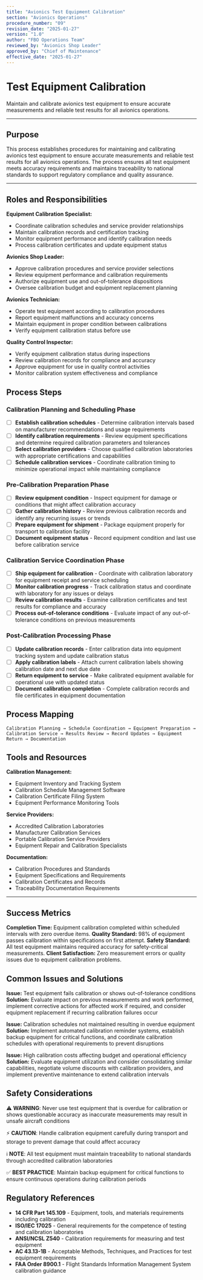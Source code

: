 ```yaml
---
title: "Avionics Test Equipment Calibration"
section: "Avionics Operations"
procedure_number: "09"
revision_date: "2025-01-27"
version: "1.0"
author: "FBO Operations Team"
reviewed_by: "Avionics Shop Leader"
approved_by: "Chief of Maintenance"
effective_date: "2025-01-27"
---
```


# Test Equipment Calibration

Maintain and calibrate avionics test equipment to ensure accurate measurements and reliable test results for all avionics operations.

_____________________________________________________________________________________________

## Purpose

This process establishes procedures for maintaining and calibrating avionics test equipment to ensure accurate measurements and reliable test results for all avionics operations. The process ensures all test equipment meets accuracy requirements and maintains traceability to national standards to support regulatory compliance and quality assurance.

_____________________________________________________________________________________________

## Roles and Responsibilities

**Equipment Calibration Specialist:**

- Coordinate calibration schedules and service provider relationships
- Maintain calibration records and certification tracking
- Monitor equipment performance and identify calibration needs
- Process calibration certificates and update equipment status

**Avionics Shop Leader:**

- Approve calibration procedures and service provider selections
- Review equipment performance and calibration requirements
- Authorize equipment use and out-of-tolerance dispositions
- Oversee calibration budget and equipment replacement planning

**Avionics Technician:**

- Operate test equipment according to calibration procedures
- Report equipment malfunctions and accuracy concerns
- Maintain equipment in proper condition between calibrations
- Verify equipment calibration status before use

**Quality Control Inspector:**

- Verify equipment calibration status during inspections
- Review calibration records for compliance and accuracy
- Approve equipment for use in quality control activities
- Monitor calibration system effectiveness and compliance

## Process Steps

### Calibration Planning and Scheduling Phase

- [ ] **Establish calibration schedules** - Determine calibration intervals based on manufacturer recommendations and usage requirements
- [ ] **Identify calibration requirements** - Review equipment specifications and determine required calibration parameters and tolerances
- [ ] **Select calibration providers** - Choose qualified calibration laboratories with appropriate certifications and capabilities
- [ ] **Schedule calibration services** - Coordinate calibration timing to minimize operational impact while maintaining compliance

### Pre-Calibration Preparation Phase

- [ ] **Review equipment condition** - Inspect equipment for damage or conditions that might affect calibration accuracy
- [ ] **Gather calibration history** - Review previous calibration records and identify any recurring issues or trends
- [ ] **Prepare equipment for shipment** - Package equipment properly for transport to calibration facility
- [ ] **Document equipment status** - Record equipment condition and last use before calibration service

### Calibration Service Coordination Phase

- [ ] **Ship equipment for calibration** - Coordinate with calibration laboratory for equipment receipt and service scheduling
- [ ] **Monitor calibration progress** - Track calibration status and coordinate with laboratory for any issues or delays
- [ ] **Review calibration results** - Examine calibration certificates and test results for compliance and accuracy
- [ ] **Process out-of-tolerance conditions** - Evaluate impact of any out-of-tolerance conditions on previous measurements

### Post-Calibration Processing Phase

- [ ] **Update calibration records** - Enter calibration data into equipment tracking system and update calibration status
- [ ] **Apply calibration labels** - Attach current calibration labels showing calibration date and next due date
- [ ] **Return equipment to service** - Make calibrated equipment available for operational use with updated status
- [ ] **Document calibration completion** - Complete calibration records and file certificates in equipment documentation

## Process Mapping

```
Calibration Planning → Schedule Coordination → Equipment Preparation → Calibration Service → Results Review → Record Updates → Equipment Return → Documentation
```

## Tools and Resources

**Calibration Management:**

- Equipment Inventory and Tracking System
- Calibration Schedule Management Software
- Calibration Certificate Filing System
- Equipment Performance Monitoring Tools

**Service Providers:**

- Accredited Calibration Laboratories
- Manufacturer Calibration Services
- Portable Calibration Service Providers
- Equipment Repair and Calibration Specialists

**Documentation:**

- Calibration Procedures and Standards
- Equipment Specifications and Requirements
- Calibration Certificates and Records
- Traceability Documentation Requirements

_____________________________________________________________________________________________

## Success Metrics

**Completion Time:** Equipment calibration completed within scheduled intervals with zero overdue items.
**Quality Standard:** 98% of equipment passes calibration within specifications on first attempt.
**Safety Standard:** All test equipment maintains required accuracy for safety-critical measurements.
**Client Satisfaction:** Zero measurement errors or quality issues due to equipment calibration problems.

## Common Issues and Solutions

**Issue:** Test equipment fails calibration or shows out-of-tolerance conditions
**Solution:** Evaluate impact on previous measurements and work performed, implement corrective actions for affected work if required, and consider equipment replacement if recurring calibration failures occur

**Issue:** Calibration schedules not maintained resulting in overdue equipment
**Solution:** Implement automated calibration reminder systems, establish backup equipment for critical functions, and coordinate calibration schedules with operational requirements to prevent disruptions

**Issue:** High calibration costs affecting budget and operational efficiency
**Solution:** Evaluate equipment utilization and consider consolidating similar capabilities, negotiate volume discounts with calibration providers, and implement preventive maintenance to extend calibration intervals

## Safety Considerations

⚠️ **WARNING**: Never use test equipment that is overdue for calibration or shows questionable accuracy as inaccurate measurements may result in unsafe aircraft conditions

⚡ **CAUTION**: Handle calibration equipment carefully during transport and storage to prevent damage that could affect accuracy

ℹ️ **NOTE**: All test equipment must maintain traceability to national standards through accredited calibration laboratories

✅ **BEST PRACTICE**: Maintain backup equipment for critical functions to ensure continuous operations during calibration periods

## Regulatory References

- **14 CFR Part 145.109** - Equipment, tools, and materials requirements including calibration
- **ISO/IEC 17025** - General requirements for the competence of testing and calibration laboratories
- **ANSI/NCSL Z540** - Calibration requirements for measuring and test equipment
- **AC 43.13-1B** - Acceptable Methods, Techniques, and Practices for test equipment requirements
- **FAA Order 8900.1** - Flight Standards Information Management System calibration guidance
